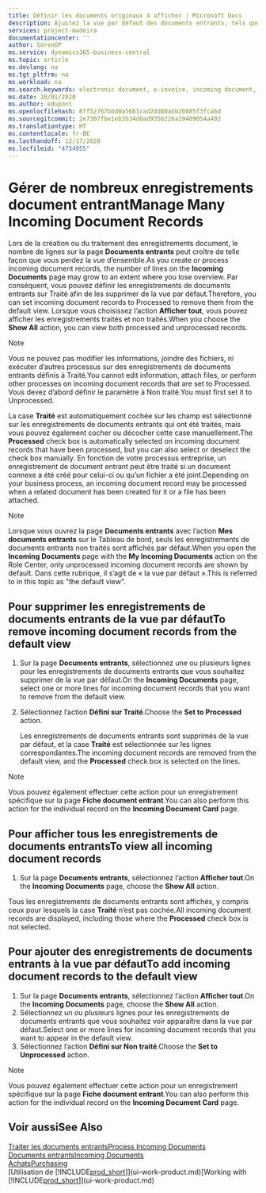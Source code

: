```yaml
---
title: Définir les documents originaux à afficher | Microsoft Docs
description: Ajustez la vue par défaut des documents entrants, tels que des factures électroniques, afin d’améliorer votre vue d’ensemble des enregistrements traités et non-traités.
services: project-madeira
documentationcenter: ''
author: SorenGP
ms.service: dynamics365-business-central
ms.topic: article
ms.devlang: na
ms.tgt_pltfrm: na
ms.workload: na
ms.search.keywords: electronic document, e-invoice, incoming document, OCR, ecommerce, document exchange, import invoice
ms.date: 10/01/2020
ms.author: edupont
ms.openlocfilehash: 6ff52767bbd0a5661cad2dd80abb20885f3fca6d
ms.sourcegitcommit: 2e7307fbe1eb3b34d0ad9356226a19409054a402
ms.translationtype: HT
ms.contentlocale: fr-BE
ms.lasthandoff: 12/17/2020
ms.locfileid: "4754955"
---
```

# <a name="manage-many-incoming-document-records"></a><span data-ttu-id="cd5e6-103">Gérer de nombreux enregistrements document entrant</span><span class="sxs-lookup"><span data-stu-id="cd5e6-103">Manage Many Incoming Document Records</span></span>
<span data-ttu-id="cd5e6-104">Lors de la création ou du traitement des enregistrements document, le nombre de lignes sur la page **Documents entrants** peut croître de telle façon que vous perdez la vue d’ensemble.</span><span class="sxs-lookup"><span data-stu-id="cd5e6-104">As you create or process incoming document records, the number of lines on the **Incoming Documents** page may grow to an extent where you lose overview.</span></span> <span data-ttu-id="cd5e6-105">Par conséquent, vous pouvez définir les enregistrements de documents entrants sur Traité afin de les supprimer de la vue par défaut.</span><span class="sxs-lookup"><span data-stu-id="cd5e6-105">Therefore, you can set incoming document records to Processed to remove them from the default view.</span></span> <span data-ttu-id="cd5e6-106">Lorsque vous choisissez l’action **Afficher tout**, vous pouvez afficher les enregistrements traités et non traités.</span><span class="sxs-lookup"><span data-stu-id="cd5e6-106">When you choose the **Show All** action, you can view both processed and unprocessed records.</span></span>

> [!NOTE]  
>   <span data-ttu-id="cd5e6-107">Vous ne pouvez pas modifier les informations, joindre des fichiers, ni exécuter d’autres processus sur des enregistrements de documents entrants définis à Traité.</span><span class="sxs-lookup"><span data-stu-id="cd5e6-107">You cannot edit information, attach files, or perform other processes on incoming document records that are set to Processed.</span></span> <span data-ttu-id="cd5e6-108">Vous devez d’abord définir le paramètre à Non traité.</span><span class="sxs-lookup"><span data-stu-id="cd5e6-108">You must first set it to Unprocessed.</span></span>

<span data-ttu-id="cd5e6-109">La case **Traité** est automatiquement cochée sur les champ est sélectionné sur les enregistrements de documents entrants qui ont été traités, mais vous pouvez également cocher ou décocher cette case manuellement.</span><span class="sxs-lookup"><span data-stu-id="cd5e6-109">The **Processed** check box is automatically selected on incoming document records that have been processed, but you can also select or deselect the check box manually.</span></span> <span data-ttu-id="cd5e6-110">En fonction de votre processus entreprise, un enregistrement de document entrant peut être traité si un document connexe a été créé pour celui-ci ou qu’un fichier a été joint.</span><span class="sxs-lookup"><span data-stu-id="cd5e6-110">Depending on your business process, an incoming document record may be processed when a related document has been created for it or a file has been attached.</span></span>

> [!NOTE]  
>   <span data-ttu-id="cd5e6-111">Lorsque vous ouvrez la page **Documents entrants** avec l’action **Mes documents entrants** sur le Tableau de bord, seuls les enregistrements de documents entrants non traités sont affichés par défaut.</span><span class="sxs-lookup"><span data-stu-id="cd5e6-111">When you open the **Incoming Documents** page with the **My Incoming Documents** action on the Role Center, only unprocessed incoming document records are shown by default.</span></span> <span data-ttu-id="cd5e6-112">Dans cette rubrique, il s’agit de « la vue par défaut ».</span><span class="sxs-lookup"><span data-stu-id="cd5e6-112">This is referred to in this topic as "the default view".</span></span>

## <a name="to-remove-incoming-document-records-from-the-default-view"></a><span data-ttu-id="cd5e6-113">Pour supprimer les enregistrements de documents entrants de la vue par défaut</span><span class="sxs-lookup"><span data-stu-id="cd5e6-113">To remove incoming document records from the default view</span></span>
1. <span data-ttu-id="cd5e6-114">Sur la page **Documents entrants**, sélectionnez une ou plusieurs lignes pour les enregistrements de documents entrants que vous souhaitez supprimer de la vue par défaut.</span><span class="sxs-lookup"><span data-stu-id="cd5e6-114">On the **Incoming Documents** page, select one or more lines for incoming document records that you want to remove from the default view.</span></span>
2. <span data-ttu-id="cd5e6-115">Sélectionnez l’action **Défini sur Traité**.</span><span class="sxs-lookup"><span data-stu-id="cd5e6-115">Choose the **Set to Processed** action.</span></span>

    <span data-ttu-id="cd5e6-116">Les enregistrements de documents entrants sont supprimés de la vue par défaut, et la case **Traité** est sélectionnée sur les lignes correspondantes.</span><span class="sxs-lookup"><span data-stu-id="cd5e6-116">The incoming document records are removed from the default view, and the **Processed** check box is selected on the lines.</span></span>

> [!NOTE]  
>   <span data-ttu-id="cd5e6-117">Vous pouvez également effectuer cette action pour un enregistrement spécifique sur la page **Fiche document entrant**.</span><span class="sxs-lookup"><span data-stu-id="cd5e6-117">You can also perform this action for the individual record on the **Incoming Document Card** page.</span></span>

## <a name="to-view-all-incoming-document-records"></a><span data-ttu-id="cd5e6-118">Pour afficher tous les enregistrements de documents entrants</span><span class="sxs-lookup"><span data-stu-id="cd5e6-118">To view all incoming document records</span></span>
1. <span data-ttu-id="cd5e6-119">Sur la page **Documents entrants**, sélectionnez l’action **Afficher tout**.</span><span class="sxs-lookup"><span data-stu-id="cd5e6-119">On the **Incoming Documents** page, choose the **Show All** action.</span></span>

<span data-ttu-id="cd5e6-120">Tous les enregistrements de documents entrants sont affichés, y compris ceux pour lesquels la case **Traité** n’est pas cochée.</span><span class="sxs-lookup"><span data-stu-id="cd5e6-120">All incoming document records are displayed, including those where the **Processed** check box is not selected.</span></span>

## <a name="to-add-incoming-document-records-to-the-default-view"></a><span data-ttu-id="cd5e6-121">Pour ajouter des enregistrements de documents entrants à la vue par défaut</span><span class="sxs-lookup"><span data-stu-id="cd5e6-121">To add incoming document records to the default view</span></span>
1. <span data-ttu-id="cd5e6-122">Sur la page **Documents entrants**, sélectionnez l’action **Afficher tout**.</span><span class="sxs-lookup"><span data-stu-id="cd5e6-122">On the **Incoming Documents** page, choose the **Show All** action.</span></span>
2. <span data-ttu-id="cd5e6-123">Sélectionnez un ou plusieurs lignes pour les enregistrements de documents entrants que vous souhaitez voir apparaître dans la vue par défaut.</span><span class="sxs-lookup"><span data-stu-id="cd5e6-123">Select one or more lines for incoming document records that you want to appear in the default view.</span></span>
3. <span data-ttu-id="cd5e6-124">Sélectionnez l’action **Défini sur Non traité**.</span><span class="sxs-lookup"><span data-stu-id="cd5e6-124">Choose the **Set to Unprocessed** action.</span></span>  

> [!NOTE]  
>   <span data-ttu-id="cd5e6-125">Vous pouvez également effectuer cette action pour un enregistrement spécifique sur la page **Fiche document entrant**.</span><span class="sxs-lookup"><span data-stu-id="cd5e6-125">You can also perform this action for the individual record on the **Incoming Document Card** page.</span></span>

## <a name="see-also"></a><span data-ttu-id="cd5e6-126">Voir aussi</span><span class="sxs-lookup"><span data-stu-id="cd5e6-126">See Also</span></span>
[<span data-ttu-id="cd5e6-127">Traiter les documents entrants</span><span class="sxs-lookup"><span data-stu-id="cd5e6-127">Process Incoming Documents</span></span>](across-process-income-documents.md)  
[<span data-ttu-id="cd5e6-128">Documents entrants</span><span class="sxs-lookup"><span data-stu-id="cd5e6-128">Incoming Documents</span></span>](across-income-documents.md)  
[<span data-ttu-id="cd5e6-129">Achats</span><span class="sxs-lookup"><span data-stu-id="cd5e6-129">Purchasing</span></span>](purchasing-manage-purchasing.md)  
<span data-ttu-id="cd5e6-130">[Utilisation de [!INCLUDE[prod_short](includes/prod_short.md)]](ui-work-product.md)</span><span class="sxs-lookup"><span data-stu-id="cd5e6-130">[Working with [!INCLUDE[prod_short](includes/prod_short.md)]](ui-work-product.md)</span></span>
